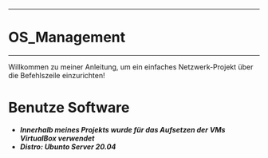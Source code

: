 ***
# OS_Management
***
Willkommen zu meiner Anleitung, um ein einfaches Netzwerk-Projekt über die Befehlszeile einzurichten!

# **Benutze Software**
- ***Innerhalb meines Projekts wurde für das Aufsetzen der VMs VirtualBox verwendet***
- ***Distro: Ubunto Server 20.04***

